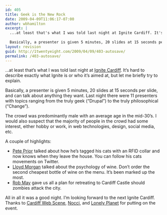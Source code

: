 ```yaml
---
id: 405
title: Geek is the New Rock
date: 2009-04-09T11:06:17-07:00
author: wbhamilton
excerpt: |
  ...at least that's what I was told last night at Ignite Cardiff. It's hard to describe exactly what Ignite is or who it's aimed at, but let me briefly try to explain.
  
  Basically, a presenter is given 5 minutes, 20 slides at 15 seconds per slide, and can talk about anything they want. Last night there were 11 presenters with topics ranging from the truly geek ("Drupal") to the truly philosophical ("Change").
layout: revision
guid: http://1twentyeight.com/2009/04/09/403-autosave/
permalink: /403-autosave/
---
```

&#8230;at least that&#8217;s what I was told last night at [Ignite Cardiff](http://ignite.oreilly.com/cardiff/). It&#8217;s hard to describe exactly what Ignite is or who it&#8217;s aimed at, but let me briefly try to explain.

Basically, a presenter is given 5 minutes, 20 slides at 15 seconds per slide, and can talk about anything they want. Last night there were 11 presenters with topics ranging from the truly geek (&#8220;Drupal&#8221;) to the truly philosophical (&#8220;Change&#8221;).

The crowd was predominantly male with an average age in the mid-30&#8217;s. I would also suspect that the majority of people in the crowd had some interest, either hobby or work, in web technologies, design, social media, etc.

A couple of highlights:

  * [Pete Prior](http://nermal.org/) talked about how he&#8217;s tagged his cats with an RFID collar and now knows when they leave the house. You can follow his cats movements on Twitter.
  * [Lloyd Morgan](http://www.lloydmorgan.co.uk/) talked about the psychology of wine. Don&#8217;t order the second cheapest bottle of wine on the menu. It&#8217;s been marked up the most.
  * [Rob May](http://cardiffzdl.blogspot.com/) gave us all a plan for retreating to Cardiff Castle should zombies attack the city.

All in all it was a good night. I&#8217;m looking forward to the next Ignite Cardiff. Thanks to [Cardiff Web Scene](http://www.cardiffwebscene.com/), [Nocci](http://noccinet.com/), and [Lonely Planet](http://www.lonelyplanet.com/) for putting on the event.